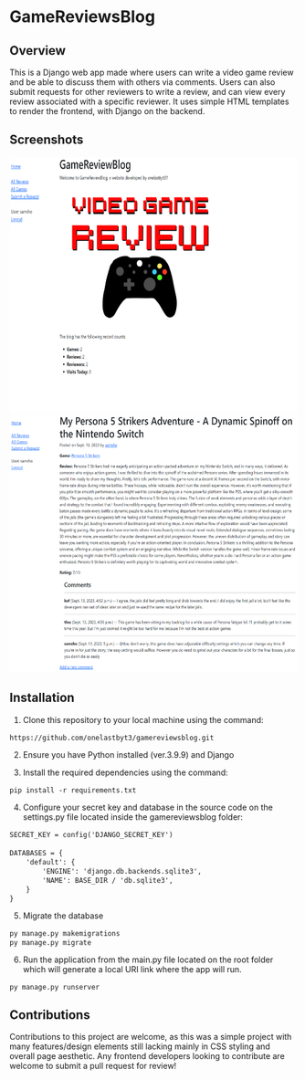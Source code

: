 # GameReviewsBlog




## Overview
This is a Django web app made where users can write a video game review and be able to discuss them with others via comments. Users can also submit requests for other reviewers to write a review, and can view every review associated with a specific reviewer. It uses simple HTML templates to render the frontend, with Django on the backend. 

## Screenshots

<img src="https://github.com/onelastbyt3/gamereviewsblog/blob/main/blog/static/screenshots/01.png" width="700" height="450">

<img src="https://github.com/onelastbyt3/gamereviewsblog/blob/main/blog/static/screenshots/02.png" height="450">


## Installation

1. Clone this repository to your local machine using the command:
```
https://github.com/onelastbyt3/gamereviewsblog.git
```

2. Ensure you have Python installed (ver.3.9.9) and Django

3. Install the required dependencies using the command: 
```
pip install -r requirements.txt
```

4. Configure your secret key and database in the source code on the settings.py file located inside the gamereviewsblog folder:
```
SECRET_KEY = config('DJANGO_SECRET_KEY')

DATABASES = {
    'default': {
        'ENGINE': 'django.db.backends.sqlite3',
        'NAME': BASE_DIR / 'db.sqlite3',
    }
}
```

5. Migrate the database
```
py manage.py makemigrations
py manage.py migrate
```

6. Run the application from the main.py file located on the root folder which will generate a local URI link where the app will run.
```
py manage.py runserver
```


## Contributions
Contributions to this project are welcome, as this was a simple project with many features/design elements still lacking mainly in CSS styling and overall page aesthetic. Any frontend developers looking to contribute are welcome to submit a pull request for review! 
